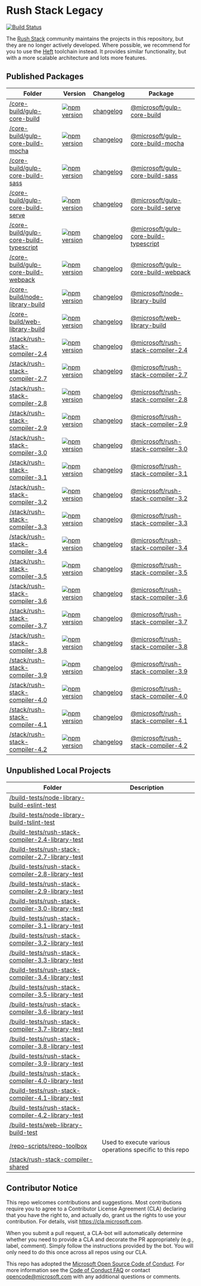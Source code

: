 # Rush Stack Legacy


[![Build Status](https://dev.azure.com/RushStack/GitHubProjects/_apis/build/status/rushstack/rushstack-legacy%20CI%20Build?branchName=master)](https://dev.azure.com/RushStack/GitHubProjects/_build/latest?definitionId=23&branchName=master)

The [Rush Stack](https://rushstack.io/) community maintains the projects in this repository, but they are no longer actively developed. Where possible, we recommend for you to use the [Heft](https://rushstack.io/pages/heft/overview/) toolchain instead.  It provides similar functionality, but with a more scalable architecture and lots more features.


<!-- GENERATED PROJECT SUMMARY START -->

## Published Packages

<!-- the table below was generated using the ./repo-scripts/repo-toolbox script -->

| Folder | Version | Changelog | Package |
| ------ | ------- | --------- | ------- |
| [/core-build/gulp-core-build](./core-build/gulp-core-build/) | [![npm version](https://badge.fury.io/js/%40microsoft%2Fgulp-core-build.svg)](https://badge.fury.io/js/%40microsoft%2Fgulp-core-build) | [changelog](./core-build/gulp-core-build/CHANGELOG.md) | [@microsoft/gulp-core-build](https://www.npmjs.com/package/@microsoft/gulp-core-build) |
| [/core-build/gulp-core-build-mocha](./core-build/gulp-core-build-mocha/) | [![npm version](https://badge.fury.io/js/%40microsoft%2Fgulp-core-build-mocha.svg)](https://badge.fury.io/js/%40microsoft%2Fgulp-core-build-mocha) | [changelog](./core-build/gulp-core-build-mocha/CHANGELOG.md) | [@microsoft/gulp-core-build-mocha](https://www.npmjs.com/package/@microsoft/gulp-core-build-mocha) |
| [/core-build/gulp-core-build-sass](./core-build/gulp-core-build-sass/) | [![npm version](https://badge.fury.io/js/%40microsoft%2Fgulp-core-build-sass.svg)](https://badge.fury.io/js/%40microsoft%2Fgulp-core-build-sass) | [changelog](./core-build/gulp-core-build-sass/CHANGELOG.md) | [@microsoft/gulp-core-build-sass](https://www.npmjs.com/package/@microsoft/gulp-core-build-sass) |
| [/core-build/gulp-core-build-serve](./core-build/gulp-core-build-serve/) | [![npm version](https://badge.fury.io/js/%40microsoft%2Fgulp-core-build-serve.svg)](https://badge.fury.io/js/%40microsoft%2Fgulp-core-build-serve) | [changelog](./core-build/gulp-core-build-serve/CHANGELOG.md) | [@microsoft/gulp-core-build-serve](https://www.npmjs.com/package/@microsoft/gulp-core-build-serve) |
| [/core-build/gulp-core-build-typescript](./core-build/gulp-core-build-typescript/) | [![npm version](https://badge.fury.io/js/%40microsoft%2Fgulp-core-build-typescript.svg)](https://badge.fury.io/js/%40microsoft%2Fgulp-core-build-typescript) | [changelog](./core-build/gulp-core-build-typescript/CHANGELOG.md) | [@microsoft/gulp-core-build-typescript](https://www.npmjs.com/package/@microsoft/gulp-core-build-typescript) |
| [/core-build/gulp-core-build-webpack](./core-build/gulp-core-build-webpack/) | [![npm version](https://badge.fury.io/js/%40microsoft%2Fgulp-core-build-webpack.svg)](https://badge.fury.io/js/%40microsoft%2Fgulp-core-build-webpack) | [changelog](./core-build/gulp-core-build-webpack/CHANGELOG.md) | [@microsoft/gulp-core-build-webpack](https://www.npmjs.com/package/@microsoft/gulp-core-build-webpack) |
| [/core-build/node-library-build](./core-build/node-library-build/) | [![npm version](https://badge.fury.io/js/%40microsoft%2Fnode-library-build.svg)](https://badge.fury.io/js/%40microsoft%2Fnode-library-build) | [changelog](./core-build/node-library-build/CHANGELOG.md) | [@microsoft/node-library-build](https://www.npmjs.com/package/@microsoft/node-library-build) |
| [/core-build/web-library-build](./core-build/web-library-build/) | [![npm version](https://badge.fury.io/js/%40microsoft%2Fweb-library-build.svg)](https://badge.fury.io/js/%40microsoft%2Fweb-library-build) | [changelog](./core-build/web-library-build/CHANGELOG.md) | [@microsoft/web-library-build](https://www.npmjs.com/package/@microsoft/web-library-build) |
| [/stack/rush-stack-compiler-2.4](./stack/rush-stack-compiler-2.4/) | [![npm version](https://badge.fury.io/js/%40microsoft%2Frush-stack-compiler-2.4.svg)](https://badge.fury.io/js/%40microsoft%2Frush-stack-compiler-2.4) | [changelog](./stack/rush-stack-compiler-2.4/CHANGELOG.md) | [@microsoft/rush-stack-compiler-2.4](https://www.npmjs.com/package/@microsoft/rush-stack-compiler-2.4) |
| [/stack/rush-stack-compiler-2.7](./stack/rush-stack-compiler-2.7/) | [![npm version](https://badge.fury.io/js/%40microsoft%2Frush-stack-compiler-2.7.svg)](https://badge.fury.io/js/%40microsoft%2Frush-stack-compiler-2.7) | [changelog](./stack/rush-stack-compiler-2.7/CHANGELOG.md) | [@microsoft/rush-stack-compiler-2.7](https://www.npmjs.com/package/@microsoft/rush-stack-compiler-2.7) |
| [/stack/rush-stack-compiler-2.8](./stack/rush-stack-compiler-2.8/) | [![npm version](https://badge.fury.io/js/%40microsoft%2Frush-stack-compiler-2.8.svg)](https://badge.fury.io/js/%40microsoft%2Frush-stack-compiler-2.8) | [changelog](./stack/rush-stack-compiler-2.8/CHANGELOG.md) | [@microsoft/rush-stack-compiler-2.8](https://www.npmjs.com/package/@microsoft/rush-stack-compiler-2.8) |
| [/stack/rush-stack-compiler-2.9](./stack/rush-stack-compiler-2.9/) | [![npm version](https://badge.fury.io/js/%40microsoft%2Frush-stack-compiler-2.9.svg)](https://badge.fury.io/js/%40microsoft%2Frush-stack-compiler-2.9) | [changelog](./stack/rush-stack-compiler-2.9/CHANGELOG.md) | [@microsoft/rush-stack-compiler-2.9](https://www.npmjs.com/package/@microsoft/rush-stack-compiler-2.9) |
| [/stack/rush-stack-compiler-3.0](./stack/rush-stack-compiler-3.0/) | [![npm version](https://badge.fury.io/js/%40microsoft%2Frush-stack-compiler-3.0.svg)](https://badge.fury.io/js/%40microsoft%2Frush-stack-compiler-3.0) | [changelog](./stack/rush-stack-compiler-3.0/CHANGELOG.md) | [@microsoft/rush-stack-compiler-3.0](https://www.npmjs.com/package/@microsoft/rush-stack-compiler-3.0) |
| [/stack/rush-stack-compiler-3.1](./stack/rush-stack-compiler-3.1/) | [![npm version](https://badge.fury.io/js/%40microsoft%2Frush-stack-compiler-3.1.svg)](https://badge.fury.io/js/%40microsoft%2Frush-stack-compiler-3.1) | [changelog](./stack/rush-stack-compiler-3.1/CHANGELOG.md) | [@microsoft/rush-stack-compiler-3.1](https://www.npmjs.com/package/@microsoft/rush-stack-compiler-3.1) |
| [/stack/rush-stack-compiler-3.2](./stack/rush-stack-compiler-3.2/) | [![npm version](https://badge.fury.io/js/%40microsoft%2Frush-stack-compiler-3.2.svg)](https://badge.fury.io/js/%40microsoft%2Frush-stack-compiler-3.2) | [changelog](./stack/rush-stack-compiler-3.2/CHANGELOG.md) | [@microsoft/rush-stack-compiler-3.2](https://www.npmjs.com/package/@microsoft/rush-stack-compiler-3.2) |
| [/stack/rush-stack-compiler-3.3](./stack/rush-stack-compiler-3.3/) | [![npm version](https://badge.fury.io/js/%40microsoft%2Frush-stack-compiler-3.3.svg)](https://badge.fury.io/js/%40microsoft%2Frush-stack-compiler-3.3) | [changelog](./stack/rush-stack-compiler-3.3/CHANGELOG.md) | [@microsoft/rush-stack-compiler-3.3](https://www.npmjs.com/package/@microsoft/rush-stack-compiler-3.3) |
| [/stack/rush-stack-compiler-3.4](./stack/rush-stack-compiler-3.4/) | [![npm version](https://badge.fury.io/js/%40microsoft%2Frush-stack-compiler-3.4.svg)](https://badge.fury.io/js/%40microsoft%2Frush-stack-compiler-3.4) | [changelog](./stack/rush-stack-compiler-3.4/CHANGELOG.md) | [@microsoft/rush-stack-compiler-3.4](https://www.npmjs.com/package/@microsoft/rush-stack-compiler-3.4) |
| [/stack/rush-stack-compiler-3.5](./stack/rush-stack-compiler-3.5/) | [![npm version](https://badge.fury.io/js/%40microsoft%2Frush-stack-compiler-3.5.svg)](https://badge.fury.io/js/%40microsoft%2Frush-stack-compiler-3.5) | [changelog](./stack/rush-stack-compiler-3.5/CHANGELOG.md) | [@microsoft/rush-stack-compiler-3.5](https://www.npmjs.com/package/@microsoft/rush-stack-compiler-3.5) |
| [/stack/rush-stack-compiler-3.6](./stack/rush-stack-compiler-3.6/) | [![npm version](https://badge.fury.io/js/%40microsoft%2Frush-stack-compiler-3.6.svg)](https://badge.fury.io/js/%40microsoft%2Frush-stack-compiler-3.6) | [changelog](./stack/rush-stack-compiler-3.6/CHANGELOG.md) | [@microsoft/rush-stack-compiler-3.6](https://www.npmjs.com/package/@microsoft/rush-stack-compiler-3.6) |
| [/stack/rush-stack-compiler-3.7](./stack/rush-stack-compiler-3.7/) | [![npm version](https://badge.fury.io/js/%40microsoft%2Frush-stack-compiler-3.7.svg)](https://badge.fury.io/js/%40microsoft%2Frush-stack-compiler-3.7) | [changelog](./stack/rush-stack-compiler-3.7/CHANGELOG.md) | [@microsoft/rush-stack-compiler-3.7](https://www.npmjs.com/package/@microsoft/rush-stack-compiler-3.7) |
| [/stack/rush-stack-compiler-3.8](./stack/rush-stack-compiler-3.8/) | [![npm version](https://badge.fury.io/js/%40microsoft%2Frush-stack-compiler-3.8.svg)](https://badge.fury.io/js/%40microsoft%2Frush-stack-compiler-3.8) | [changelog](./stack/rush-stack-compiler-3.8/CHANGELOG.md) | [@microsoft/rush-stack-compiler-3.8](https://www.npmjs.com/package/@microsoft/rush-stack-compiler-3.8) |
| [/stack/rush-stack-compiler-3.9](./stack/rush-stack-compiler-3.9/) | [![npm version](https://badge.fury.io/js/%40microsoft%2Frush-stack-compiler-3.9.svg)](https://badge.fury.io/js/%40microsoft%2Frush-stack-compiler-3.9) | [changelog](./stack/rush-stack-compiler-3.9/CHANGELOG.md) | [@microsoft/rush-stack-compiler-3.9](https://www.npmjs.com/package/@microsoft/rush-stack-compiler-3.9) |
| [/stack/rush-stack-compiler-4.0](./stack/rush-stack-compiler-4.0/) | [![npm version](https://badge.fury.io/js/%40microsoft%2Frush-stack-compiler-4.0.svg)](https://badge.fury.io/js/%40microsoft%2Frush-stack-compiler-4.0) | [changelog](./stack/rush-stack-compiler-4.0/CHANGELOG.md) | [@microsoft/rush-stack-compiler-4.0](https://www.npmjs.com/package/@microsoft/rush-stack-compiler-4.0) |
| [/stack/rush-stack-compiler-4.1](./stack/rush-stack-compiler-4.1/) | [![npm version](https://badge.fury.io/js/%40microsoft%2Frush-stack-compiler-4.1.svg)](https://badge.fury.io/js/%40microsoft%2Frush-stack-compiler-4.1) | [changelog](./stack/rush-stack-compiler-4.1/CHANGELOG.md) | [@microsoft/rush-stack-compiler-4.1](https://www.npmjs.com/package/@microsoft/rush-stack-compiler-4.1) |
| [/stack/rush-stack-compiler-4.2](./stack/rush-stack-compiler-4.2/) | [![npm version](https://badge.fury.io/js/%40microsoft%2Frush-stack-compiler-4.2.svg)](https://badge.fury.io/js/%40microsoft%2Frush-stack-compiler-4.2) | [changelog](./stack/rush-stack-compiler-4.2/CHANGELOG.md) | [@microsoft/rush-stack-compiler-4.2](https://www.npmjs.com/package/@microsoft/rush-stack-compiler-4.2) |


## Unpublished Local Projects

<!-- the table below was generated using the ./repo-scripts/repo-toolbox script -->

| Folder | Description |
| ------ | -----------|
| [/build-tests/node-library-build-eslint-test](./build-tests/node-library-build-eslint-test/) |  |
| [/build-tests/node-library-build-tslint-test](./build-tests/node-library-build-tslint-test/) |  |
| [/build-tests/rush-stack-compiler-2.4-library-test](./build-tests/rush-stack-compiler-2.4-library-test/) |  |
| [/build-tests/rush-stack-compiler-2.7-library-test](./build-tests/rush-stack-compiler-2.7-library-test/) |  |
| [/build-tests/rush-stack-compiler-2.8-library-test](./build-tests/rush-stack-compiler-2.8-library-test/) |  |
| [/build-tests/rush-stack-compiler-2.9-library-test](./build-tests/rush-stack-compiler-2.9-library-test/) |  |
| [/build-tests/rush-stack-compiler-3.0-library-test](./build-tests/rush-stack-compiler-3.0-library-test/) |  |
| [/build-tests/rush-stack-compiler-3.1-library-test](./build-tests/rush-stack-compiler-3.1-library-test/) |  |
| [/build-tests/rush-stack-compiler-3.2-library-test](./build-tests/rush-stack-compiler-3.2-library-test/) |  |
| [/build-tests/rush-stack-compiler-3.3-library-test](./build-tests/rush-stack-compiler-3.3-library-test/) |  |
| [/build-tests/rush-stack-compiler-3.4-library-test](./build-tests/rush-stack-compiler-3.4-library-test/) |  |
| [/build-tests/rush-stack-compiler-3.5-library-test](./build-tests/rush-stack-compiler-3.5-library-test/) |  |
| [/build-tests/rush-stack-compiler-3.6-library-test](./build-tests/rush-stack-compiler-3.6-library-test/) |  |
| [/build-tests/rush-stack-compiler-3.7-library-test](./build-tests/rush-stack-compiler-3.7-library-test/) |  |
| [/build-tests/rush-stack-compiler-3.8-library-test](./build-tests/rush-stack-compiler-3.8-library-test/) |  |
| [/build-tests/rush-stack-compiler-3.9-library-test](./build-tests/rush-stack-compiler-3.9-library-test/) |  |
| [/build-tests/rush-stack-compiler-4.0-library-test](./build-tests/rush-stack-compiler-4.0-library-test/) |  |
| [/build-tests/rush-stack-compiler-4.1-library-test](./build-tests/rush-stack-compiler-4.1-library-test/) |  |
| [/build-tests/rush-stack-compiler-4.2-library-test](./build-tests/rush-stack-compiler-4.2-library-test/) |  |
| [/build-tests/web-library-build-test](./build-tests/web-library-build-test/) |  |
| [/repo-scripts/repo-toolbox](./repo-scripts/repo-toolbox/) | Used to execute various operations specific to this repo |
| [/stack/rush-stack-compiler-shared](./stack/rush-stack-compiler-shared/) |  |
<!-- GENERATED PROJECT SUMMARY END -->

## Contributor Notice

This repo welcomes contributions and suggestions.  Most contributions require you to agree to a
Contributor License Agreement (CLA) declaring that you have the right to, and actually do, grant us
the rights to use your contribution. For details, visit https://cla.microsoft.com.

When you submit a pull request, a CLA-bot will automatically determine whether you need to provide
a CLA and decorate the PR appropriately (e.g., label, comment). Simply follow the instructions
provided by the bot. You will only need to do this once across all repos using our CLA.

This repo has adopted the [Microsoft Open Source Code of Conduct](https://opensource.microsoft.com/codeofconduct/).
For more information see the [Code of Conduct FAQ](https://opensource.microsoft.com/codeofconduct/faq/) or
contact [opencode@microsoft.com](mailto:opencode@microsoft.com) with any additional questions or comments.

